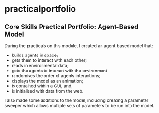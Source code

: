 # practicalportfolio

## Core Skills Practical Portfolio: Agent-Based Model

During the practicals on this module, I created an agent-based model that:
* builds agents in space;
* gets them to interact with each other;
* reads in environmental data;
* gets the agents to interact with the environment
* randomises the order of agents interactions;
* displays the model as an animation;
* is contained within a GUI, and;
* is initialised with data from the web.

I also made some additions to the model, including creating a parameter sweeper which allows multiple sets of parameters to be run into the model.
